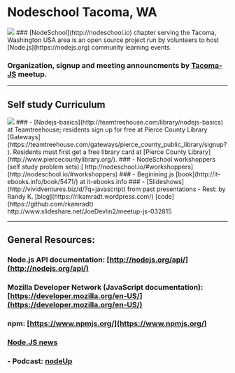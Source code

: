 # Nodeschool Tacoma, WA
<img src='https://github.com/nodeschool/dallas/raw/master/assets/imgs/nodeschool-logo.png'>
### [NodeSchool](http://nodeschool.io) chapter serving the Tacoma, Washington USA area is an open source project run by volunteers to host [Node.js](https://nodejs.org) community learning events.

### Organization, signup and meeting announcments by [Tacoma-JS](http://www.meetup.com/Tacoma-JS/) meetup.


--------
## Self study Curriculum
<img src='https://github.com/nodeschool/dallas/raw/master/assets/imgs/node-logo.png'>
### - [Nodejs-basics](http://teamtreehouse.com/library/nodejs-basics) at Teamtreehouse; residents sign up for free at Pierce County Library [Gateways](https://teamtreehouse.com/gateways/pierce_county_public_library/signup?). Residents must first get a free library card at [Pierce County Library](http://www.piercecountylibrary.org/).
### - NodeSchool workshoppers (self study problem sets):[ http://nodeschool.io/#workshoppers](http://nodeschool.io/#workshoppers)
### - Beginining.js [book](http://it-ebooks.info/book/5471/) at it-ebooks.info
### - [Slideshows](http://vividventures.biz/d/?q=javascript) from past presentations  
- Rest: by Randy K. [blog](https://rlkamradt.wordpress.com/) [code](https://github.com/rkamradt) http://www.slideshare.net/JoeDevlin2/meetup-js-032815

--------
## General Resources:

### Node.js API documentation: [http://nodejs.org/api/](http://nodejs.org/api/)
### Mozilla Developer Network (JavaScript documentation): [https://developer.mozilla.org/en-US/](https://developer.mozilla.org/en-US/)
### npm: [https://www.npmjs.org/](https://www.npmjs.org/)
### [Node.JS news](http://www.nodejs-news.com/)
### - Podcast: [nodeUp](http://nodeup.com/)




